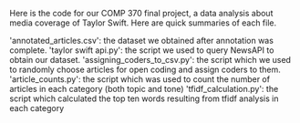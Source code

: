 Here is the code for our COMP 370 final project, a data analysis about media coverage of Taylor Swift. Here are quick summaries of each file.

'annotated_articles.csv': the dataset we obtained after annotation was complete.
'taylor swift api.py': the script we used to query NewsAPI to obtain our dataset.
'assigning_coders_to_csv.py': the script which we used to randomly choose articles for open coding and assign coders to them.
'article_counts.py': the script which was used to count the number of articles in each category (both topic and tone)
'tfidf_calculation.py': the script which calculated the top ten words resulting from tfidf analysis in each category
